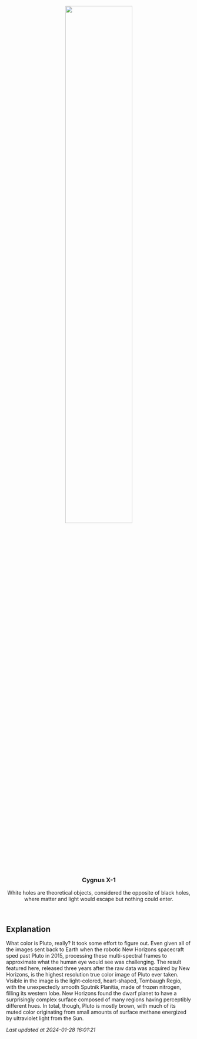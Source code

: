 <p align='center'>
    <img src='https://apod.nasa.gov/apod/image/2401/PlutoTrueColor_NewHorizons_960.jpg' width='60%' />
    <h3 align="center">Cygnus X-1</h3>
    <p align="center">White holes are theoretical objects, considered the opposite of black holes, where matter and light would escape but nothing could enter.</p>
</p>
<br/>

Explanation
--
What color is Pluto, really? It took some effort to figure out.  Even given all of the images sent back to Earth when the robotic New Horizons spacecraft sped past Pluto in 2015, processing these multi-spectral frames to approximate what the human eye would see was challenging. The result featured here, released three years after the raw data was acquired by New Horizons, is the highest resolution true color image of Pluto ever taken. Visible in the image is the light-colored, heart-shaped, Tombaugh Regio, with the unexpectedly smooth Sputnik Planitia, made of frozen nitrogen, filling its western lobe. New Horizons found the dwarf planet to have a surprisingly complex surface composed of many regions having perceptibly different hues.  In total, though, Pluto is mostly brown, with much of its muted color originating from small amounts of surface methane energized by ultraviolet light from the Sun. 	


*Last updated at 2024-01-28 16:01:21*
